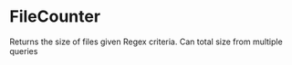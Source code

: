 # FileCounter
 Returns the size of files given Regex criteria. Can total size from multiple queries
